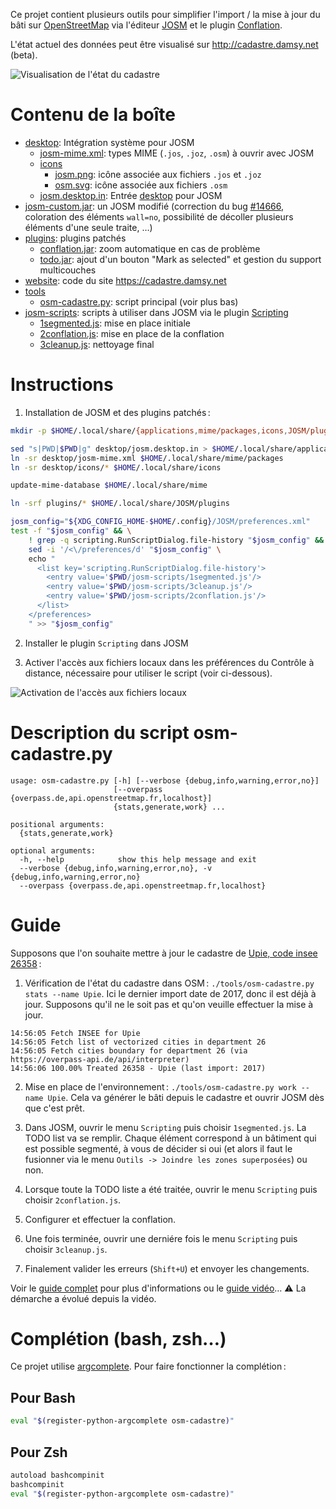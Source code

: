 Ce projet contient plusieurs outils pour simplifier l'import / la mise à jour du bâti sur [OpenStreetMap](https://openstreetmap.org) via l'éditeur [JOSM](https://josm.openstreetmap.de/) et le plugin [Conflation](http://wiki.openstreetmap.org/wiki/JOSM/Plugins/Conflation).

L'état actuel des données peut être visualisé sur http://cadastre.damsy.net (beta).

![Visualisation de l'état du cadastre](https://user-images.githubusercontent.com/1451988/26934158-d6e63858-4c68-11e7-8cd8-534718e6b3f6.png)

# Contenu de la boîte

 * [desktop](./desktop): Intégration système pour JOSM
   * [josm-mime.xml](./desktop/josm-mime.xml): types MIME (`.jos`, `.joz`, `.osm`) à ouvrir avec JOSM
   * [icons](./desktop/icons)
     * [josm.png](./desktop/icons/josm.png): icône associée aux fichiers `.jos` et `.joz`
     * [osm.svg](./desktop/icons/osm.svg): icône associée aux fichiers `.osm`
   * [josm.desktop.in](./desktop/josm.desktop.in): Entrée [desktop](https://standards.freedesktop.org/desktop-entry-spec/latest/) pour JOSM
 * [josm-custom.jar](./josm-custom.jar): un JOSM modifié (correction du bug [#14666](https://josm.openstreetmap.de/ticket/14666), coloration des éléments `wall=no`, possibilité de décoller plusieurs éléments d'une seule traite, …)
 * [plugins](./plugins): plugins patchés
   * [conflation.jar](./plugins/conflation.jar): zoom automatique en cas de problème
   * [todo.jar](./plugins/todo.jar): ajout d'un bouton "Mark as selected" et gestion du support multicouches
 * [website](./website): code du site https://cadastre.damsy.net
 * [tools](./tools)
   * [osm-cadastre.py](./tools/osm-cadastre.py): script principal (voir plus bas)
 * [josm-scripts](./josm-scripts): scripts à utiliser dans JOSM via le plugin [Scripting](http://wiki.openstreetmap.org/wiki/JOSM/Plugins/Scripting)
   * [1segmented.js](./js/1segmented.js): mise en place initiale
   * [2conflation.js](./js/2conflation.js): mise en place de la conflation
   * [3cleanup.js](./js/3cleanup.js): nettoyage final

# Instructions

1. Installation de JOSM et des plugins patchés :
```bash
mkdir -p $HOME/.local/share/{applications,mime/packages,icons,JOSM/plugins}

sed "s|PWD|$PWD|g" desktop/josm.desktop.in > $HOME/.local/share/applications/josm.desktop
ln -sr desktop/josm-mime.xml $HOME/.local/share/mime/packages
ln -sr desktop/icons/* $HOME/.local/share/icons

update-mime-database $HOME/.local/share/mime

ln -srf plugins/* $HOME/.local/share/JOSM/plugins

josm_config="${XDG_CONFIG_HOME-$HOME/.config}/JOSM/preferences.xml"
test -f "$josm_config" && \
    ! grep -q scripting.RunScriptDialog.file-history "$josm_config" && \
    sed -i '/<\/preferences/d' "$josm_config" \
    echo "
      <list key='scripting.RunScriptDialog.file-history'>
        <entry value='$PWD/josm-scripts/1segmented.js'/>
        <entry value='$PWD/josm-scripts/3cleanup.js'/>
        <entry value='$PWD/josm-scripts/2conflation.js'/>
      </list>
    </preferences>
    " >> "$josm_config"
```

2. Installer le plugin `Scripting` dans JOSM

3. Activer l'accès aux fichiers locaux dans les préférences du Contrôle à distance, nécessaire pour utiliser le script (voir ci-dessous).

![Activation de l'accès aux fichiers locaux](https://user-images.githubusercontent.com/1451988/26930245-137b43fa-4c5d-11e7-8445-5508278ef958.png)

# Description du script osm-cadastre.py

```
usage: osm-cadastre.py [-h] [--verbose {debug,info,warning,error,no}]
                       [--overpass {overpass.de,api.openstreetmap.fr,localhost}]
                       {stats,generate,work} ...

positional arguments:
  {stats,generate,work}

optional arguments:
  -h, --help            show this help message and exit
  --verbose {debug,info,warning,error,no}, -v {debug,info,warning,error,no}
  --overpass {overpass.de,api.openstreetmap.fr,localhost}
```

# Guide

Supposons que l'on souhaite mettre à jour le cadastre de [Upie, code insee 26358](http://www.openstreetmap.org/relation/83680) :

1. Vérification de l'état du cadastre dans OSM : `./tools/osm-cadastre.py stats --name Upie`.
    Ici le dernier import date de 2017, donc il est déjà à jour. Supposons qu'il ne le soit pas et qu'on veuille effectuer la mise à jour.
>
    14:56:05 Fetch INSEE for Upie
    14:56:05 Fetch list of vectorized cities in department 26
    14:56:05 Fetch cities boundary for department 26 (via https://overpass-api.de/api/interpreter)
    14:56:06 100.00% Treated 26358 - Upie (last import: 2017)


2. Mise en place de l'environnement : `./tools/osm-cadastre.py work --name Upie`. Cela va générer le bâti depuis le cadastre et ouvrir JOSM dès que c'est prêt.

3. Dans JOSM, ouvrir le menu `Scripting` puis choisir `1segmented.js`. La TODO list va se remplir. Chaque élément correspond à un bâtiment qui est possible segmenté, à vous de décider si oui (et alors il faut le fusionner via le menu `Outils -> Joindre les zones superposées`) ou non.

4. Lorsque toute la TODO liste a été traitée, ouvrir le menu `Scripting` puis choisir `2conflation.js`.

5. Configurer et effectuer la conflation.

6. Une fois terminée, ouvrir une derniére fois le menu `Scripting` puis choisir `3cleanup.js`.

7. Finalement valider les erreurs (`Shift+U`) et envoyer les changements.

Voir le [guide complet](https://wiki.openstreetmap.org/wiki/WikiProject_France/Cadastre/Import_semi-automatique_des_b%C3%A2timents#Utilisation_du_plugin_.C2.ABConflation.C2.BB_dans_JOSM) pour plus d'informations ou le [guide vidéo](https://www.youtube.com/watch?v=8n34tYJXnEI)… ⚠ La démarche a évolué depuis la vidéo.

# Complétion (bash, zsh…)

Ce projet utilise [argcomplete](https://github.com/kislyuk/argcomplete). Pour faire fonctionner la complétion :

## Pour Bash

```sh
eval "$(register-python-argcomplete osm-cadastre)"
```

## Pour Zsh

```sh
autoload bashcompinit
bashcompinit
eval "$(register-python-argcomplete osm-cadastre)"
```
